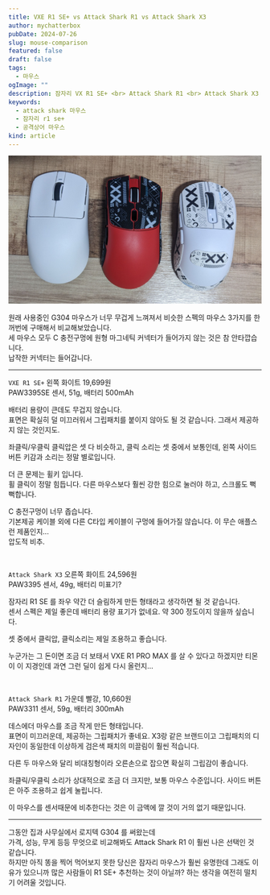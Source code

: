```yaml
---
title: VXE R1 SE+ vs Attack Shark R1 vs Attack Shark X3
author: mychatterbox
pubDate: 2024-07-26
slug: mouse-comparison
featured: false
draft: false
tags:
  - 마우스
ogImage: ""
description: 잠자리 VX R1 SE+ <br> Attack Shark R1 <br> Attack Shark X3 <br> 가성비 마우스 3개를 동시에 구매, 사용해봤습니다.
keywords:
  - attack shark 마우스
  - 잠자리 r1 se+
  - 공격상어 마우스
kind: article
---
```


![마우스](../../assets/blog-images/2024/mouse-comparison.jpg)

원래 사용중인 G304 마우스가 너무 무겁게 느껴져서 비슷한 스펙의 마우스 3가지를 한꺼번에 구매해서 비교해보았습니다.  
세 마우스 모두 C 충전구멍에 원형 마그네틱 커넥터가 들어가지 않는 것은 참 안타깝습니다.  
납작한 커넥터는 들어갑니다.  

<hr>

`VXE R1 SE+` 왼쪽 화이트 19,699원  
PAW3395SE 센서, 51g, 배터리 500mAh  

배터리 용량이 큰데도 무겁지 않습니다.  
표면은 확실히 덜 미끄러워서 그립패치를 붙이지 않아도 될 것 같습니다. 그래서 제공하지 않는 것인지도.  

좌클릭/우클릭 클릭압은 셋 다 비슷하고, 클릭 소리는 셋 중에서 보통인데, 왼쪽 사이드 버튼 키감과 소리는 정말 별로입니다.  

더 큰 문제는 휠키 입니다.  
휠 클릭이 정말 힘듭니다. 다른 마우스보다 훨씬 강한 힘으로 눌러야 하고, 스크롤도 뻑뻑합니다.  

C 충전구멍이 너무 좁습니다.  
기본제공 케이블 외에 다른 C타입 케이블이 구멍에 들어가질 않습니다.  이 무슨 애플스런 제품인지...  
압도적 비추.

<br> 



`Attack Shark X3` 오른쪽 화이트 24,596원  
PAW3395 센서, 49g, 배터리 미표기?  

잠자리 R1 SE 를 좌우 약간 더 슬림하게 만든 형태라고 생각하면 될 것 같습니다.  
센서 스펙은 제일 좋은데 배터리 용량 표기가 없네요.  약 300 정도이지 않을까 싶습니다.  

셋 중에서 클릭압, 클릭소리는 제일 조용하고 좋습니다.  

누군가는 그 돈이면 조금 더 보태서 VXE R1 PRO MAX 를 살 수 있다고 하겠지만 티몬이 이 지경인데 과연 그런 딜이 쉽게 다시 올런지...

<br> 

`Attack Shark R1` 가운데 빨강, 10,660원  
PAW3311 센서, 59g, 배터리 300mAh  

데스에더 마우스를 조금 작게 만든 형태입니다.  
표면이 미끄러운데, 제공하는 그립패치가 좋네요. X3랑 같은 브랜드이고 그립패치의 디자인이 동일한데 이상하게 검은색 패치의 미끌림이 훨씬 적습니다.  

다른 두 마우스와 달리 비대칭형이라 오른손으로 잡으면 확실히 그립감이 좋습니다.  

좌클릭/우클릭 소리가 상대적으로 조금 더 크지만, 보통 마우스 수준입니다. 사이드 버튼은 아주 조용하고 쉽게 눌립니다.  

이 마우스를 센서때문에 비추한다는 것은 이 금액에 깔 것이 거의 없기 때문입니다.  

<hr>

그동안 집과 사무실에서 로지텍 G304 를 써왔는데  
가격, 성능, 무게 등등 무엇으로 비교해봐도 Attack Shark R1 이 훨씬 나은 선택인 것 같습니다.  
하지만 아직 똥을 찍어 먹어보지 못한 당신은 잠자리 마우스가 훨씬 유명한데 그래도 이유가 있으니까 많은 사람들이 R1 SE+ 추천하는 것이 아닐까? 하는 생각을 여전히 떨치기 어려울 것입니다.  
